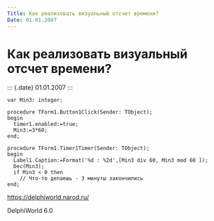```yaml
---
Title: Как реализовать визуальный отсчет времени?
Date: 01.01.2007
---
```



Как реализовать визуальный отсчет времени?
==========================================

::: {.date}
01.01.2007
:::

    var Min3: integer;
     
    procedure TForm1.Button1Click(Sender: TObject);
    begin
      timer1.enabled:=true;
      Min3:=3*60;
    end;
     
    procedure TForm1.Timer1Timer(Sender: TObject);
    begin
      Label1.Caption:=Format('%d : %2d',[Min3 div 60, Min3 mod 60 ]);
      Dec(Min3);
      if Min3 < 0 then
        // Что-то делаешь - 3 минуты закончились
    end;
     

<https://delphiworld.narod.ru/>

DelphiWorld 6.0

 
